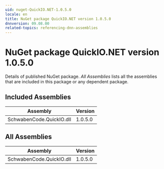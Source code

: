 ```yaml
---
uid: nuget-QuickIO.NET-1.0.5.0
locale: en
title: NuGet package QuickIO.NET version 1.0.5.0
dnnversion: 09.08.00
related-topics: referencing-dnn-assemblies
---
```


# NuGet package QuickIO.NET version 1.0.5.0
Details of published NuGet package.
*All Assemblies* lists all the assemblies that are included in this package or any dependent package.

## Included Assemblies

|Assembly|Version|
|---|---|
|SchwabenCode.QuickIO.dll|1.0.5.0|

## All Assemblies

|Assembly|Version|
|---|---|
|SchwabenCode.QuickIO.dll|1.0.5.0|


